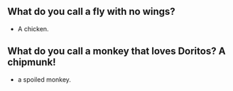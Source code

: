 ## What do you call a fly with no wings?
- A chicken.

## What do you call a monkey that loves Doritos? A chipmunk!
 - a spoiled monkey.
